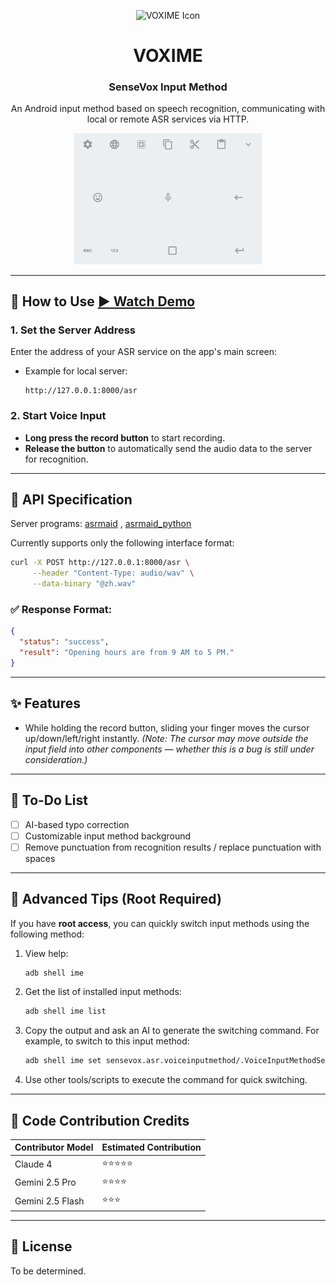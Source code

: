 <p align="center">
  <img width="170" height="170" alt="VOXIME Icon" src="https://github.com/user-attachments/assets/8ea0f822-96eb-4914-9022-147d7b6af10c" />
</p>

<h1 align="center">VOXIME</h1>
<h3 align="center">SenseVox Input Method</h3>

<p align="center">An Android input method based on speech recognition, communicating with local or remote ASR services via HTTP.</p>

<p align="center">
  <img src="./image.jpg" alt="Project Illustration" width="300" />
</p>

---

## 🚀 How to Use [▶ Watch Demo](./demo.mp4)

### 1. Set the Server Address

Enter the address of your ASR service on the app's main screen:

- Example for local server:
  ```
  http://127.0.0.1:8000/asr
  ```

### 2. Start Voice Input

- **Long press the record button** to start recording.
- **Release the button** to automatically send the audio data to the server for recognition.

---

## 📡 API Specification

Server programs: [asrmaid](https://github.com/dapanggougou/asrmaid) , [asrmaid_python](https://github.com/dapanggougou/asrmaid_python)

Currently supports only the following interface format:

```bash
curl -X POST http://127.0.0.1:8000/asr \
     --header "Content-Type: audio/wav" \
     --data-binary "@zh.wav"
```

### ✅ Response Format:

```json
{
  "status": "success",
  "result": "Opening hours are from 9 AM to 5 PM."
}
```

---

## ✨ Features

- While holding the record button, sliding your finger moves the cursor up/down/left/right instantly.
  *(Note: The cursor may move outside the input field into other components — whether this is a bug is still under consideration.)*

---

## 📝 To-Do List

- [ ] AI-based typo correction
- [ ] Customizable input method background
- [ ] Remove punctuation from recognition results / replace punctuation with spaces

---

## 🔧 Advanced Tips (Root Required)

If you have **root access**, you can quickly switch input methods using the following method:

1. View help:
   ```bash
   adb shell ime
   ```
2. Get the list of installed input methods:
   ```bash
   adb shell ime list
   ```
3. Copy the output and ask an AI to generate the switching command. For example, to switch to this input method:
   ```bash
   adb shell ime set sensevox.asr.voiceinputmethod/.VoiceInputMethodService
   ```
4. Use other tools/scripts to execute the command for quick switching.

---

## 👥 Code Contribution Credits

| Contributor Model     | Estimated Contribution |
|-----------------------|------------------------|
| Claude 4              | ⭐⭐⭐⭐⭐                 |
| Gemini 2.5 Pro        | ⭐⭐⭐⭐                  |
| Gemini 2.5 Flash      | ⭐⭐⭐                   |

---

## 📄 License

To be determined.
